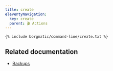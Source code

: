 ```yaml
---
title: create
eleventyNavigation:
  key: create
  parent: 🎬 Actions
---
```


```
{% include borgmatic/command-line/create.txt %}
```


## Related documentation

 * [Backups](https://torsion.org/borgmatic/how-to/set-up-backups/#backups)
